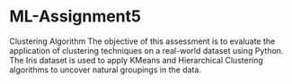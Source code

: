 # ML-Assignment5
Clustering Algorithm
The objective of this assessment is to evaluate the application of clustering techniques on a real-world dataset using Python. The Iris dataset is used to apply KMeans and Hierarchical Clustering algorithms to uncover natural groupings in the data.
